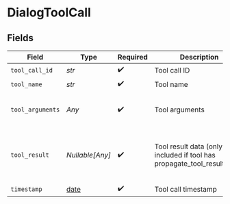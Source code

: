 # DialogToolCall


## Fields

| Field                                                                               | Type                                                                                | Required                                                                            | Description                                                                         | Example                                                                             |
| ----------------------------------------------------------------------------------- | ----------------------------------------------------------------------------------- | ----------------------------------------------------------------------------------- | ----------------------------------------------------------------------------------- | ----------------------------------------------------------------------------------- |
| `tool_call_id`                                                                      | *str*                                                                               | :heavy_check_mark:                                                                  | Tool call ID                                                                        | call_arbitrary_id                                                                   |
| `tool_name`                                                                         | *str*                                                                               | :heavy_check_mark:                                                                  | Tool name                                                                           | general_information_web                                                             |
| `tool_arguments`                                                                    | *Any*                                                                               | :heavy_check_mark:                                                                  | Tool arguments                                                                      | {<br/>"question": "Tell me about Syllable.ai!"<br/>}                                |
| `tool_result`                                                                       | *Nullable[Any]*                                                                     | :heavy_check_mark:                                                                  | Tool result data (only included if tool has propagate_tool_result=true)             | {<br/>"answer": "Syllable is a platform for building and managing AI voice agents..."<br/>} |
| `timestamp`                                                                         | [date](https://docs.python.org/3/library/datetime.html#date-objects)                | :heavy_check_mark:                                                                  | Tool call timestamp                                                                 | 2024-06-19T00:00:00                                                                 |